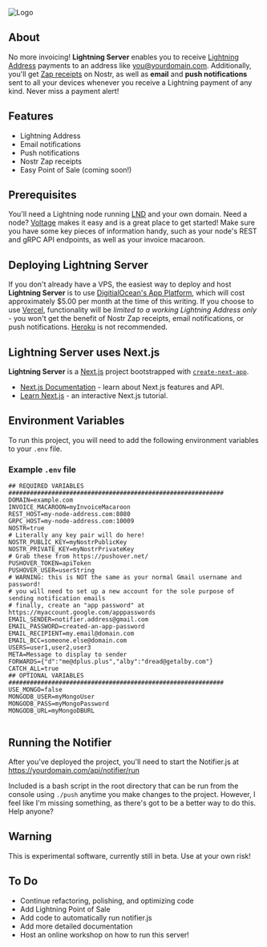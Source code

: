 ![Logo](https://i.imgur.com/iexBI5J.jpeg)

## About

No more invoicing! **Lightning Server** enables you to receive [Lightning Address](https://lightningaddress.com) payments to an address like you@yourdomain.com. Additionally, you'll get [Zap receipts](https://github.com/nostr-protocol/nips/blob/master/57.md) on Nostr, as well as **email** and **push notifications** sent to all your devices whenever you receive a Lightning payment of any kind. Never miss a payment alert!

## Features

- Lightning Address
- Email notifications
- Push notifications
- Nostr Zap receipts
- Easy Point of Sale (coming soon!)

## Prerequisites

You'll need a Lightning node running [LND](https://github.com/lightningnetwork/lnd) and your own domain. Need a node? [Voltage](https://voltage.cloud) makes it easy and is a great place to get started! Make sure you have some key pieces of information handy, such as your node's REST and gRPC API endpoints, as well as your invoice macaroon.

## Deploying Lightning Server

If you don't already have a VPS, the easiest way to deploy and host **Lightning Server** is to use [DigitialOcean's App Platform](https://www.digitalocean.com/products/app-platform), which will cost approximately $5.00 per month at the time of this writing. If you choose to use [Vercel](https://vercel.com), functionality will be *limited to a working Lightning Address only* - you won't get the benefit of Nostr Zap receipts, email notifications, or push notifications. [Heroku](https://www.heroku.com/) is not recommended.

## Lightning Server uses Next.js

**Lightning Server** is a [Next.js](https://nextjs.org/) project bootstrapped with [`create-next-app`](https://github.com/vercel/next.js/tree/canary/packages/create-next-app).

- [Next.js Documentation](https://nextjs.org/docs) - learn about Next.js features and API.
- [Learn Next.js](https://nextjs.org/learn) - an interactive Next.js tutorial.

## Environment Variables

To run this project, you will need to add the following environment variables to your `.env` file.

### Example `.env` file

```env
## REQUIRED VARIABLES ############################################################
DOMAIN=example.com
INVOICE_MACAROON=myInvoiceMacaroon
REST_HOST=my-node-address.com:8080
GRPC_HOST=my-node-address.com:10009
NOSTR=true
# Literally any key pair will do here!
NOSTR_PUBLIC_KEY=myNostrPublicKey
NOSTR_PRIVATE_KEY=myNostrPrivateKey
# Grab these from https://pushover.net/
PUSHOVER_TOKEN=apiToken
PUSHOVER_USER=userString
# WARNING: this is NOT the same as your normal Gmail username and password!
# you will need to set up a new account for the sole purpose of sending notification emails
# finally, create an "app password" at https://myaccount.google.com/apppasswords
EMAIL_SENDER=notifier.address@gmail.com
EMAIL_PASSWORD=created-an-app-password
EMAIL_RECIPIENT=my.email@domain.com
EMAIL_BCC=someone.else@domain.com
USERS=user1,user2,user3
META=Message to display to sender
FORWARDS={"d":"me@dplus.plus","alby":"dread@getalby.com"}
CATCH_ALL=true
## OPTIONAL VARIABLES ############################################################
USE_MONGO=false
MONGODB_USER=myMongoUser
MONGODB_PASS=myMongoPassword
MONGODB_URL=myMongoDBURL


```

## Running the Notifier

After you've deployed the project, you'll need to start the Notifier.js at https://yourdomain.com/api/notifier/run

Included is a bash script in the root directory that can be run from the console using `./push` anytime you make changes to the project. However, I feel like I'm missing something, as there's got to be a better way to do this. Help anyone?

## Warning

This is experimental software, currently still in beta. Use at your own risk!

## To Do

- Continue refactoring, polishing, and optimizing code
- Add Lightning Point of Sale
- Add code to automatically run notifier.js
- Add more detailed documentation
- Host an online workshop on how to run this server!
